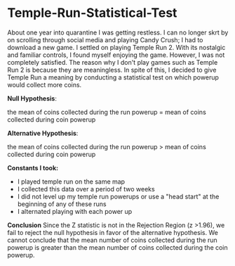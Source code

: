 # Temple-Run-Statistical-Test

About one year into quarantine I was getting restless. I can no longer skrt by on scrolling through social media and playing Candy Crush; I had to download a new game. I settled on playing Temple Run 2. With its nostalgic and familiar controls, I found myself enjoying the game. However, I was not completely satisfied. The reason why I don't play games such as Temple Run 2 is because they are meaningless. In spite of this, I decided to give Temple Run a meaning by conducting a statistical test on which powerup would collect more coins. 

**Null Hypothesis**:

the mean of coins collected during the run powerup = mean of coins collected during coin powerup 


**Alternative Hypothesis**:

the mean of coins collected during the run powerup > mean of coins collected during coin powerup 


**Constants I took:**
- I played temple run on the same map
- I collected this data over a period of two weeks
- I did not level up my temple run powerups or use a "head start" at the beginning of any of these runs
- I alternated playing with each power up

**Conclusion**
Since the Z statistic is not in the Rejection Region (z >1.96), we fail to reject the null hypothesis in favor of the alternative hypothesis. We cannot conclude that the mean number of coins collected during the run powerup is greater than the mean number of coins collected during the coin powerup. 
